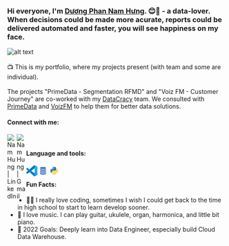 ### Hi everyone, I'm [Dương Phan Nam Hưng][github]. 😊🤝 - a data-lover. When decisions could be made more acurate, reports could be delivered automated and faster, you will see happiness on my face. <br /> 
![alt text](https://media-exp1.licdn.com/dms/image/C5616AQHHuz64pUV-vQ/profile-displaybackgroundimage-shrink_350_1400/0/1605709937697?e=1645056000&v=beta&t=0ezL7yBcTO5J4viaNFaG8-qcUB4NdpvUbKmcAlQH23k)<br /> 
<br /> 
📺 This is my portfolio, where my projects present (with team and some are individual).
<br />
<br /> 
The projects "PrimeData - Segmentation RFMD" and "Voiz FM - Customer Journey" are co-worked with my [DataCracy][website] team. We consulted with [PrimeData] and [VoizFM] to help them for better data solutions.

#### Connect with me: 
[<img align="left" alt="NamHung | LinkedIn" width="22px" src="https://cdn.jsdelivr.net/npm/simple-icons@v3/icons/linkedin.svg" />][linkedin]
[<img align="left" alt="NamHung | Gmail" width="22px" src="https://cdn.jsdelivr.net/npm/simple-icons@v3/icons/gmail.svg" />][Gmail]
<br /> 
#### Language and tools:
[<img align="left" alt="Visual Studio Code" width="26px" src="https://raw.githubusercontent.com/github/explore/80688e429a7d4ef2fca1e82350fe8e3517d3494d/topics/visual-studio-code/visual-studio-code.png" />][github]
[<img align="left" alt="SQL" width="26px" src="https://raw.githubusercontent.com/github/explore/80688e429a7d4ef2fca1e82350fe8e3517d3494d/topics/sql/sql.png" />][github]
[<img align="left" alt="Python" width="26px" src="https://raw.githubusercontent.com/github/explore/80688e429a7d4ef2fca1e82350fe8e3517d3494d/topics/python/python.png" />][github]
<br /> 
#### Fun Facts:
- 🏋‍♂ I really love coding, sometimes I wish I could get back to the time in high school to start to learn develop sooner.
- 📀 I love music. I can play guitar, ukulele, organ, harmonica, and little bit piano.
- 🥅 2022 Goals: Deeply learn into Data Engineer, especially build Cloud Data Warehouse.

[website]: https://www.facebook.com/datacracy2020
[PrimeData]: https://primedata.ai/
[VoizFM]: https://voiz.vn/
[linkedin]: https://www.linkedin.com/in/duongphannamhung/
[Gmail]: https://cdn.jsdelivr.net/npm/simple-icons@v3/icons/gmail.svg
[github]: https://github.com/duongphannamhung
